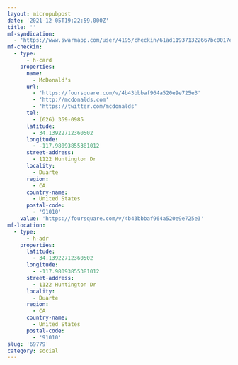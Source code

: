 ```yaml
---
layout: micropubpost
date: '2021-12-05T19:22:59.000Z'
title: ''
mf-syndication:
  - 'https://www.swarmapp.com/user/4195/checkin/61ad119371322667bc0017e2'
mf-checkin:
  - type:
      - h-card
    properties:
      name:
        - McDonald's
      url:
        - 'https://foursquare.com/v/4b43bbbaf964a520e9e725e3'
        - 'http://mcdonalds.com'
        - 'https://twitter.com/mcdonalds'
      tel:
        - (626) 359-0985
      latitude:
        - 34.13922712360502
      longitude:
        - -117.98093855381012
      street-address:
        - 1122 Huntington Dr
      locality:
        - Duarte
      region:
        - CA
      country-name:
        - United States
      postal-code:
        - '91010'
    value: 'https://foursquare.com/v/4b43bbbaf964a520e9e725e3'
mf-location:
  - type:
      - h-adr
    properties:
      latitude:
        - 34.13922712360502
      longitude:
        - -117.98093855381012
      street-address:
        - 1122 Huntington Dr
      locality:
        - Duarte
      region:
        - CA
      country-name:
        - United States
      postal-code:
        - '91010'
slug: '69779'
category: social
---
```

